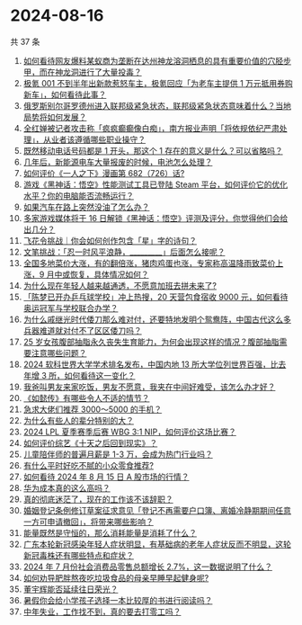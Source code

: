 # 2024-08-16

共 37 条

<!-- BEGIN ZHIHUVIDEO -->
<!-- 最后更新时间 Fri Aug 16 2024 02:09:30 GMT+0800 (China Standard Time) -->
1. [如何看待网友爆料某蚁商为垄断在达州神龙溶洞栖息的具有重要价值的穴胫步甲，而在神龙洞进行了大量投毒？](https://www.zhihu.com/question/664306989)
1. [极氪 001 不到半年出新款惹怒车主，极氪回应「为老车主提供 1 万元抵用券购新车」，如何看待此事？](https://www.zhihu.com/question/664290687)
1. [俄罗斯别尔哥罗德州进入联邦级紧急状态，联邦级紧急状态意味着什么？当地局势将如何发展？](https://www.zhihu.com/question/664359548)
1. [全红婵被记者攻击称「疯疯癫癫像白痴」，南方报业声明「将依规依纪严肃处理」，从业者该遵循哪些职业操守？](https://www.zhihu.com/question/664393809)
1. [既然移动电话号码都是 1 开头，那这个 1 存在的意义是什么？可以省略吗？](https://www.zhihu.com/question/452043891)
1. [几年后，新能源电车大量报废的时候，电池怎么处理？](https://www.zhihu.com/question/598956599)
1. [如何评价《一人之下》漫画第 682（726）话?](https://www.zhihu.com/question/664394746)
1. [游戏《黑神话：悟空》性能测试工具已登陆 Steam 平台，如何评价它的优化水平？你的电脑能否流畅运行？](https://www.zhihu.com/question/664176496)
1. [如果汽车在路上突然没油了怎么办？](https://www.zhihu.com/question/663334590)
1. [多家游戏媒体将于 16 日解锁《黑神话：悟空》评测及评分，你觉得他们会给出几分？](https://www.zhihu.com/question/664179021)
1. [飞花令挑战｜你会如何创作包含「星」字的诗句？](https://www.zhihu.com/question/661471017)
1. [文笔挑战：「忍一时风平浪静，_________」后面怎么接呢？](https://www.zhihu.com/question/660023427)
1. [全国多地菜价大涨，有的翻倍涨，猪肉鸡蛋也涨，专家称高温降雨致菜价上涨，9 月中或恢复，具体情况如何？](https://www.zhihu.com/question/664364947)
1. [为什么现在年轻人越来越通透，不愿意加班去拼未来了?](https://www.zhihu.com/question/664355633)
1. [「陈梦已开办乒乓球学校」冲上热搜，20 天营包食宿收 9000 元，如何看待奥运冠军与学校联合办学？](https://www.zhihu.com/question/664246867)
1. [为什么戚继光时代倭刀那么难对付，还要特地发明个鸳鸯阵，中国古代这么多兵器难道就对付不了区区倭刀吗？](https://www.zhihu.com/question/664268307)
1. [25 岁女孩腹部抽脂永久丧失生育能力，为何会出现这样的情况？腹部抽脂需要注意哪些问题？](https://www.zhihu.com/question/664360478)
1. [2024 软科世界大学学术排名发布，中国内地 13 所大学位列世界百强，比去年增 3 所，如何看待这一变化？](https://www.zhihu.com/question/664349032)
1. [我爸叫男友来家吃饭，男友不愿意，我夹在中间好难受，该怎么办才好？](https://www.zhihu.com/question/664268140)
1. [《如懿传》有哪些令人不适的情节？](https://www.zhihu.com/question/663588971)
1. [急求大佬们推荐 3000～5000 的手机？](https://www.zhihu.com/question/662047128)
1. [为什么有些人的辈分特别的大？](https://www.zhihu.com/question/290276190)
1. [2024 LPL 夏季赛季后赛 WBG 3:1 NIP，如何评价这场比赛？](https://www.zhihu.com/question/664367011)
1. [如何评价综艺《十天之后回到现实》？](https://www.zhihu.com/question/662017749)
1. [儿童陪伴师的普遍月薪是 1-3 万，会成为热门行业吗？](https://www.zhihu.com/question/664246574)
1. [有什么平时好吃不腻的小众零食推荐?](https://www.zhihu.com/question/658558077)
1. [如何看待 2024 年 8 月 15 日 A 股市场的行情？](https://www.zhihu.com/question/664251343)
1. [华为成本真的这么高吗？](https://www.zhihu.com/question/663996508)
1. [真的彻底迷茫了，现在的工作该不该辞职？](https://www.zhihu.com/question/663955951)
1. [婚姻登记条例修订草案征求意见「登记不再需要户口簿、离婚冷静期期间任意一方可申请撤回」，将带来哪些影响？](https://www.zhihu.com/question/664302020)
1. [能量既然是守恒的，那么消耗能量是消耗了什么？](https://www.zhihu.com/question/663662423)
1. [广东本轮新冠感染年轻人症状明显，有基础病的老年人症状反而不明显，这轮新冠毒株还有哪些特点和症状？](https://www.zhihu.com/question/664333152)
1. [2024 年 7 月份社会消费品零售总额增长 2.7%，这一数据说明了什么？](https://www.zhihu.com/question/664339061)
1. [如何劝导肥胖熬夜吃垃圾食品的母亲早睡早起健身呢?](https://www.zhihu.com/question/663271122)
1. [董宇辉能否延续往日荣光？](https://www.zhihu.com/question/662672660)
1. [暑假你会给小学孩子选择一本比较厚的书进行阅读吗？](https://www.zhihu.com/question/660702584)
1. [中年失业，工作找不到，真的要去打零工吗？](https://www.zhihu.com/question/659125052)
<!-- END ZHIHUVIDEO -->
